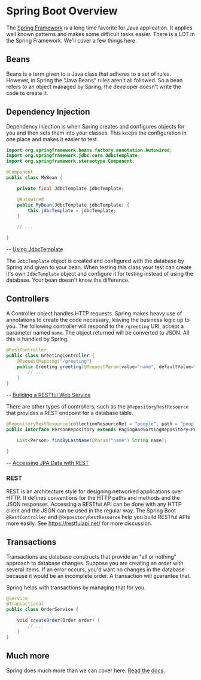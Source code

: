 # Spring Boot Overview

The [Spring Framework](https://spring.io) is a long time favorite for Java application. It applies well known patterns and makes some difficult tasks easier. There is a LOT in the Spring Framework. We'll cover a few things here.

## Beans

Beans is a term given to a Java class that adheres to a set of rules. However, in Spring the "Java Beans" rules aren't all followed. So a bean refers to an object managed by Spring, the developer doesn't write the code to create it.

## Dependency Injection

Dependency injection is when Spring creates and configures objects for you and then sets them into your classes. This keeps the configuration in one place and makes it easier to test.

```java
import org.springframework.beans.factory.annotation.Autowired;
import org.springframework.jdbc.core.JdbcTemplate;
import org.springframework.stereotype.Component;

@Component
public class MyBean {

    private final JdbcTemplate jdbcTemplate;

    @Autowired
    public MyBean(JdbcTemplate jdbcTemplate) {
        this.jdbcTemplate = jdbcTemplate;
    }

    // ...

}
```

-- [Using JdbcTemplate](https://docs.spring.io/spring-boot/docs/current/reference/html/boot-features-sql.html#boot-features-using-jdbc-template)

The `JdbcTemplate` object is created and configured with the database by Spring and given to your bean. When testing this class your test can create it's own `JdbcTemplate` object and configure it for testing instead of using the database. Your bean doesn't know the difference.

## Controllers

A Controller object handles HTTP requests. Spring makes heavy use of annotations to create the code necessary, leaving the business logic up to you. The following controller will respond to the `/greeting` URI, accept a parameter named `name`. The object returned will be converted to JSON. All this is handled by Spring.

```java
@RestController
public class GreetingController {
    @RequestMapping("/greeting")
    public Greeting greeting(@RequestParam(value="name", defaultValue="World") String name) {
        // ...
    }
}
```

-- [Building a RESTful Web Service](https://spring.io/guides/gs/rest-service/)

There are other types of controllers, such as the `@RepositoryRestResource` that provides a REST endpoint for a database table.

```java
@RepositoryRestResource(collectionResourceRel = "people", path = "people")
public interface PersonRepository extends PagingAndSortingRepository<Person, Long> {

    List<Person> findByLastName(@Param("name") String name);

}
```

-- [Accessing JPA Data with REST](https://spring.io/guides/gs/accessing-data-rest/)

### REST

REST is an architecture style for designing networked applications over HTTP. It defines conventions for the HTTP paths and methods and the JSON responses. Accessing a RESTful API can be done with any HTTP client and the JSON can be used in the regular way. The Spring Boot `@RestController` and `@RepositoryRestResource` help you build RESTful APIs more easily. See <https://restfulapi.net/> for more discussion.

## Transactions

Transactions are database constructs that provide an "all or nothing" approach to database changes. Suppose you are creating an order with several items. If an error occurs, you'd want no changes in the database because it would be an incomplete order. A transaction will guarantee that.

Spring helps with transactions by managing that for you.

```java
@Service
@Transactional
public class OrderService {

    void createOrder(Order order) {
        // ...
    }
}
```

## Much more

Spring does much more than we can cover here. [Read the docs.](https://docs.spring.io/spring-boot/docs/2.1.5.RELEASE/reference/htmlsingle/)
